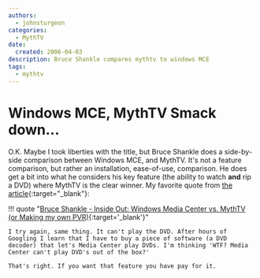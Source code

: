 ```yaml
---
authors:
  - johnsturgeon
categories:
  - MythTV
date:
  created: 2006-04-03
description: Bruce Shankle compares mythtv to windows MCE
tags:
  - mythtv
---
```


# Windows MCE, MythTV Smack down...

O.K. Maybe I took liberties with the title, but Bruce Shankle does a side-by-side comparison between Windows MCE, and MythTV. It's not a feature comparison, but rather an installation, ease-of-use, comparison. He does get a bit into what he considers his key feature (the ability to watch **and** rip a DVD) where MythTV is the clear winner. My favorite quote from [the article](http://bruceshankle.blogspot.com/2006/04/windows-media-center-vs-mythtv-or.html){:target="_blank"}:  
<!-- more -->

!!! quote "[Bruce Shankle - Inside Out: Windows Media Center vs. MythTV (or Making my own PVR)](http://bruceshankle.blogspot.com/2006/04/windows-media-center-vs-mythtv-or.html){:target='_blank'}"

    I try again, same thing. It can't play the DVD. After hours of Googling I learn that I have to buy a piece of software (a DVD decoder) that let's Media Center play DVDs. I'm thinking 'WTF? Media Center can't play DVD's out of the box?'  
  
    That's right. If you want that feature you have pay for it.  
